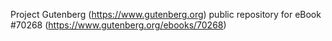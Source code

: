 Project Gutenberg (https://www.gutenberg.org) public repository for
eBook #70268 (https://www.gutenberg.org/ebooks/70268)
